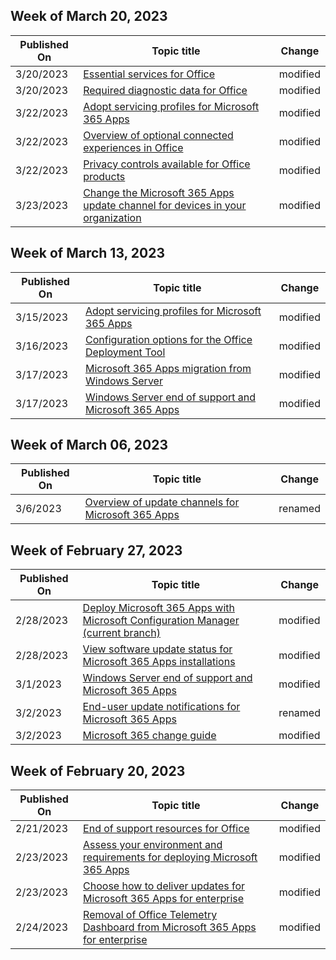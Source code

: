 <!-- This file is generated automatically each week. Changes made to this file will be overwritten.-->



## Week of March 20, 2023


| Published On |Topic title | Change |
|------|------------|--------|
| 3/20/2023 | [Essential services for Office](/DeployOffice/privacy/essential-services) | modified |
| 3/20/2023 | [Required diagnostic data for Office](/DeployOffice/privacy/required-diagnostic-data) | modified |
| 3/22/2023 | [Adopt servicing profiles for Microsoft 365 Apps](/DeployOffice/fieldnotes/adopt-servicing-profiles) | modified |
| 3/22/2023 | [Overview of optional connected experiences in Office](/DeployOffice/privacy/optional-connected-experiences) | modified |
| 3/22/2023 | [Privacy controls available for Office products](/DeployOffice/privacy/products-versions-privacy-controls) | modified |
| 3/23/2023 | [Change the Microsoft 365 Apps update channel for devices in your organization](/DeployOffice/updates/change-update-channels) | modified |


## Week of March 13, 2023


| Published On |Topic title | Change |
|------|------------|--------|
| 3/15/2023 | [Adopt servicing profiles for Microsoft 365 Apps](/DeployOffice/fieldnotes/adopt-servicing-profiles) | modified |
| 3/16/2023 | [Configuration options for the Office Deployment Tool](/DeployOffice/office-deployment-tool-configuration-options) | modified |
| 3/17/2023 | [Microsoft 365 Apps migration from Windows Server ](/DeployOffice/endofsupport/windows-server-migration) | modified |
| 3/17/2023 | [Windows Server end of support and Microsoft 365 Apps](/DeployOffice/endofsupport/windows-server-support) | modified |


## Week of March 06, 2023


| Published On |Topic title | Change |
|------|------------|--------|
| 3/6/2023 | [Overview of update channels for Microsoft 365 Apps](/DeployOffice/updates/overview-update-channels) | renamed |


## Week of February 27, 2023


| Published On |Topic title | Change |
|------|------------|--------|
| 2/28/2023 | [Deploy Microsoft 365 Apps with Microsoft Configuration Manager (current branch)](/DeployOffice/deploy-microsoft-365-apps-configuration-manager) | modified |
| 2/28/2023 | [View software update status for Microsoft 365 Apps installations](/DeployOffice/updates/software-update-status) | modified |
| 3/1/2023 | [Windows Server end of support and Microsoft 365 Apps](/DeployOffice/endofsupport/windows-server-support) | modified |
| 3/2/2023 | [End-user update notifications for Microsoft 365 Apps](/DeployOffice/updates/end-user-update-notifications-microsoft-365-apps) | renamed |
| 3/2/2023 | [Microsoft 365 change guide](/DeployOffice/fieldnotes/microsoft-365-change-guide) | modified |


## Week of February 20, 2023


| Published On |Topic title | Change |
|------|------------|--------|
| 2/21/2023 | [End of support resources for Office](/DeployOffice/endofsupport/resources) | modified |
| 2/23/2023 | [Assess your environment and requirements for deploying Microsoft 365 Apps](/DeployOffice/assess-microsoft-365-apps) | modified |
| 2/23/2023 | [Choose how to deliver updates for Microsoft 365 Apps for enterprise](/DeployOffice/fieldnotes/choose-how-to-deliver-updates) | modified |
| 2/24/2023 | [Removal of Office Telemetry Dashboard from Microsoft 365 Apps for enterprise](/DeployOffice/compat/telemetry-dashboard-removal) | modified |
